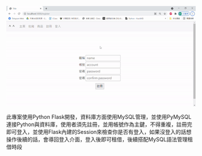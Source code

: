 ![image](https://github.com/sam0629/rent-system/blob/main/ezgif.com-gif-maker%20(1).gif)

此專案使用Python Flask開發，資料庫方面使用MySQL管理，並使用PyMySQL連接Python與資料庫，使用者須先註冊，並用帳號作為主鍵，不得重複，註冊完即可登入，並使用Flask內建的Session來檢查你是否有登入，如果沒登入的話想操作後續的話，會導回登入介面，登入後即可租借，後續搭配MySQL語法管理租借時段

